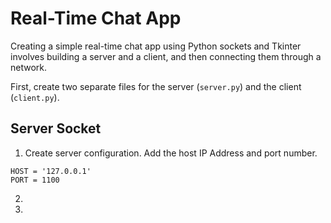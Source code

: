 # Real-Time Chat App
Creating a simple real-time chat app using Python sockets and Tkinter involves building a server and a client, and then connecting them through a network. 

First, create two separate files for the server (`server.py`) and the client (`client.py`).

## Server Socket
1. Create server configuration. Add the host IP Address and port number.
```
HOST = '127.0.0.1'
PORT = 1100
```
2. 
3. 
